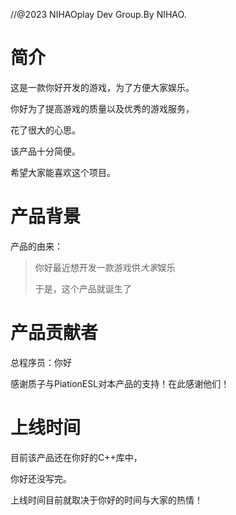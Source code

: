 //@2023 NIHAOplay Dev Group.By NIHAO.

# 简介

这是一款你好开发的游戏，为了方便大家娱乐。

你好为了提高游戏的质量以及优秀的游戏服务，

花了很大的心思。

该产品十分简便。

希望大家能喜欢这个项目。

# 产品背景

产品的由来：

> 你好最近想开发一款游戏供*大家*娱乐
> 
> 于是，这个产品就诞生了

# 产品贡献者

总程序员：你好

感谢质子与PiationESL对本产品的支持！在此感谢他们！
##

# 上线时间

目前该产品还在你好的C++库中，

你好还没写完。

上线时间目前就取决于你好的时间与大家的热情！
